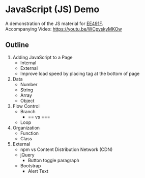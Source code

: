 # JavaScript (JS) Demo
A demonstration of the JS material for [EE491F](https://ee491f.github.io/course-material/#javascript "EE491F Course Webpage").  
Accompanying Video: [https://youtu.be/WCpvskyMKOw
](https://youtu.be/WCpvskyMKOw "Getting Started with JavaScript Video")

Outline
-------
1. Adding JavaScript to a Page
    * Internal
    * External
    * Improve load speed by placing tag at the bottom of page
1. Data
    * Number
    * String
    * Array
    * Object
1. Flow Control
    * Branch
      * == vs ===
    * Loop
1. Organization
    * Function
    * Class
1. External   
    * npm vs Content Distribution Network (CDN)
    * jQuery
      * Button toggle paragraph
    * Bootstrap
      * Alert Text

